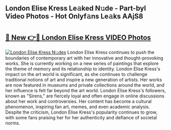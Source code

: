 ## London Elise Kress Le𝚊ked N𝚞de - Part-byl Video Photos - Hot Onlyf𝚊ns Le𝚊ks AAjS8

# <h2><a href="http://ac37578.deff.icu/?id=London+Elise+Kress">🔗 New 👉🔴 London Elise Kress VIDEO Photos</a></h2>

[![London Elise Kress N𝚞des](https://i.imgur.com/rIISA9y.gif)](http://ac37578.deff.icu/?id=London+Elise+Kress)
London Elise Kress continues to push the boundaries of contemporary art with her innovative and thought-provoking works. She is currently working on a new series of paintings that explore the theme of memory and its relationship to identity. London Elise Kress's impact on the art world is significant, as she continues to challenge traditional notions of art and inspire a new generation of artists. Her works are now featured in museums and private collections around the world, and her influence is felt far beyond the art world. London Elise Kress's followers, known as "Sirens," are fiercely loyal and often engage in online discussions about her work and controversies. Her content has become a cultural phenomenon, inspiring fan art, memes, and even academic analysis. Despite the criticism, London Elise Kress's popularity continues to grow, with some fans praising her for her authenticity and defiance of societal norms.
